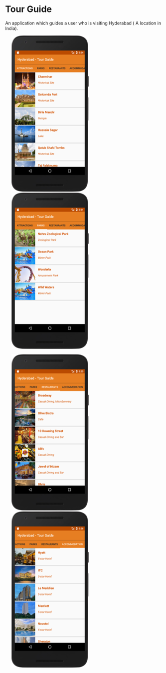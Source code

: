 # Tour Guide

An application which guides a user who is visiting Hyderabad ( A location in India).


<img src="../../images/tourguideattractions.png" height="500" hspace="20"/> <img src="../../images/tourguideparks.png" height="500" hspace="20"/>

<img src="../../images/tourguiderestaurants.png" height="500" hspace="20"/> <img src="../../images/tourguidehotels.png" height="500" hspace="20"/>
